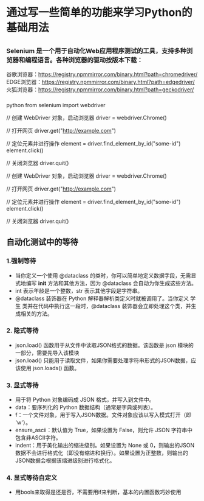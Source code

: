 # 通过写一些简单的功能来学习Python的基础用法


##
### Selenium 是一个用于自动化Web应用程序测试的工具，支持多种浏览器和编程语言。各种浏览器的驱动按版本下载：
谷歌浏览器：https://registry.npmmirror.com/binary.html?path=chromedriver/
EDGE浏览器：https://registry.npmmirror.com/binary.html?path=edgedriver/
火狐浏览器：https://registry.npmmirror.com/binary.html?path=geckodriver/
### 
python
from selenium import webdriver

// 创建 WebDriver 对象，启动浏览器
driver = webdriver.Chrome()

// 打开网页
driver.get("http://example.com")

// 定位元素并进行操作
element = driver.find_element_by_id("some-id")
element.click()

// 关闭浏览器
driver.quit()

// 创建 WebDriver 对象，启动浏览器
driver = webdriver.Chrome()

// 打开网页
driver.get("http://example.com")

// 定位元素并进行操作
element = driver.find_element_by_id("some-id")
element.click()

// 关闭浏览器
driver.quit()


## 自动化测试中的等待

### 1.强制等待

- 当你定义一个使用 @dataclass 的类时，你可以简单地定义数据字段，无需显式地编写 __init__ 方法和其他方法，因为 @dataclass 会自动为你生成这些方法。
- int 表示年龄是一个整数，str 表示其他字段是字符串。
- @dataclass 装饰器在 Python 解释器解析类定义时就被调用了。当你定义 学生 类并在代码中执行这一段时，@dataclass 装饰器会立即处理这个类，并生成相关的方法。




### 2. 隐式等待
- json.load() 函数用于从文件中读取JSON格式的数据。该函数是 json 模块的一部分，需要先导入该模块
- json.load() 只能用于读取文件，如果你需要处理字符串形式的JSON数据，应该使用 json.loads() 函数。



### 3. 显式等待
- 用于将 Python 对象编码成 JSON 格式，并写入到文件中。
- data：要序列化的 Python 数据结构（通常是字典或列表）。
- f：一个文件对象，用于写入JSON数据。文件对象应该以写入模式打开（即 'w'）。
- ensure_ascii：默认值为 True，如果设置为 False，则允许 JSON 字符串中包含非ASCII字符。
- indent：用于美化输出的缩进级别。如果设置为 None 或 0，则输出的JSON数据不会进行格式化（即没有缩进和换行）。如果设置为正整数，则输出的JSON数据会根据该缩进级别进行格式化。



### 4. 显式等待自定义
- 用bools来取得是还是否，不需要用if来判断，基本的内置函数巧妙使用



